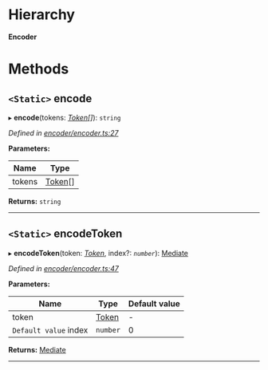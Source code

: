 

# Hierarchy

**Encoder**

# Methods

<a id="encode"></a>

## `<Static>` encode

▸ **encode**(tokens: *[Token](_token_token_.token.md)[]*): `string`

*Defined in [encoder/encoder.ts:27](https://github.com/paritytech/js-libs/blob/43c9624/packages/abi/src/encoder/encoder.ts#L27)*

**Parameters:**

| Name | Type |
| ------ | ------ |
| tokens | [Token](_token_token_.token.md)[] |

**Returns:** `string`

___
<a id="encodetoken"></a>

## `<Static>` encodeToken

▸ **encodeToken**(token: *[Token](_token_token_.token.md)*, index?: *`number`*): [Mediate](_encoder_mediate_.mediate.md)

*Defined in [encoder/encoder.ts:47](https://github.com/paritytech/js-libs/blob/43c9624/packages/abi/src/encoder/encoder.ts#L47)*

**Parameters:**

| Name | Type | Default value |
| ------ | ------ | ------ |
| token | [Token](_token_token_.token.md) | - |
| `Default value` index | `number` | 0 |

**Returns:** [Mediate](_encoder_mediate_.mediate.md)

___

